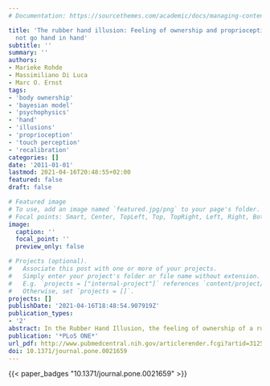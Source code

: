 ```yaml
---
# Documentation: https://sourcethemes.com/academic/docs/managing-content/

title: 'The rubber hand illusion: Feeling of ownership and proprioceptive drift Do
  not go hand in hand'
subtitle: ''
summary: ''
authors:
- Marieke Rohde
- Massimiliano Di Luca
- Marc O. Ernst
tags:
- 'body ownership'
- 'bayesian model'
- 'psychophysics'
- 'hand'
- 'illusions'
- 'proprioception'
- 'touch perception'
- 'recalibration'
categories: []
date: '2011-01-01'
lastmod: 2021-04-16T20:48:55+02:00
featured: false
draft: false

# Featured image
# To use, add an image named `featured.jpg/png` to your page's folder.
# Focal points: Smart, Center, TopLeft, Top, TopRight, Left, Right, BottomLeft, Bottom, BottomRight.
image:
  caption: ''
  focal_point: ''
  preview_only: false

# Projects (optional).
#   Associate this post with one or more of your projects.
#   Simply enter your project's folder or file name without extension.
#   E.g. `projects = ["internal-project"]` references `content/project/deep-learning/index.md`.
#   Otherwise, set `projects = []`.
projects: []
publishDate: '2021-04-16T18:48:54.907919Z'
publication_types:
- '2'
abstract: In the Rubber Hand Illusion, the feeling of ownership of a rubber hand displaced from a participant's real occluded hand is evoked by synchronously stroking both hands with paintbrushes. A change of perceived finger location towards the rubber hand (proprioceptive drift) has been reported to correlate with this illusion. To measure the time course of proprioceptive drift during the Rubber Hand Illusion, we regularly interrupted stroking (performed by robot arms) to measure perceived finger location. Measurements were made by projecting a probe dot into the field of view (using a semi-transparent mirror) and asking participants if the dot is to the left or to the right of their invisible hand (Experiment 1) or to adjust the position of the dot to that of their invisible hand (Experiment 2). We varied both the measurement frequency (every 10 s, 40 s, 120 s) and the mode of stroking (synchronous, asynchronous, just vision). Surprisingly, with frequent measurements, proprioceptive drift occurs not only in the synchronous stroking condition but also in the two control conditions (asynchronous stroking, just vision). Proprioceptive drift in the synchronous stroking condition is never higher than in the just vision condition. Only continuous exposure to asynchronous stroking prevents proprioceptive drift and thus replicates the differences in drift reported in the literature. By contrast, complementary subjective ratings (questionnaire) show that the feeling of ownership requires synchronous stroking and is not present in the asynchronous stroking condition. Thus, subjective ratings and drift are dissociated. We conclude that different mechanisms of multisensory integration are responsible for proprioceptive drift and the feeling of ownership. Proprioceptive drift relies on visuoproprioceptive integration alone, a process that is inhibited by asynchronous stroking, the most common control condition in Rubber Hand Illusion experiments. This dissociation implies that conclusions about feelings of ownership cannot be drawn from measuring proprioceptive drift alone. © 2011 Rohde et al.
publication: '*PLoS ONE*'
url_pdf: http://www.pubmedcentral.nih.gov/articlerender.fcgi?artid=3125296&tool=pmcentrez&rendertype=abstract
doi: 10.1371/journal.pone.0021659
---
```

{{< paper_badges "10.1371/journal.pone.0021659" >}}
